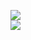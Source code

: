 [![](https://img.shields.io/badge/Made%20With-Github%20Spray-lightgrey.svg?style=for-the-badge&logo=github)](https://github.com/Annihil/github-spray#26014)  
[![](https://i.imgur.com/2DrTn0Z.gif)](https://github.com/Annihil/github-spray)